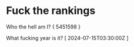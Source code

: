 # Fuck the rankings

Who the hell am I?
{ 5451598 }

What fucking year is it?
[ 2024-07-15T03:30:00Z ]
